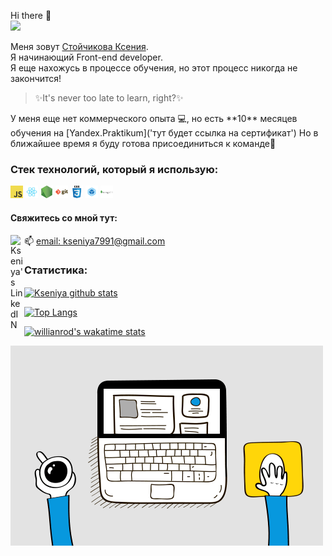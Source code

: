 Hi there 👋 
<br />
![](https://visitor-badge.glitch.me/badge?page_id=kseniya7991.75158165)
<br />

Меня зовут [Стойчикова Ксения](https://github.com/kseniya7991). 
<br />
Я начинающий Front-end developer.  
Я еще нахожусь в процессе обучения, но этот процесс никогда не закончится!  
<blockquote>✨It's never too late to learn, right?✨</blockquote>
У меня еще нет коммерческого опыта 💻, но есть **10** месяцев обучения на [Yandex.Praktikum]('тут будет ссылка на сертификат')
Но в ближайшее время я буду готова присоединиться к команде🙌

### Стек технологий, который я использую:  
<code><img height="20" src="https://raw.githubusercontent.com/github/explore/80688e429a7d4ef2fca1e82350fe8e3517d3494d/topics/javascript/javascript.png"></code>
<code><img height="20" src="https://raw.githubusercontent.com/github/explore/80688e429a7d4ef2fca1e82350fe8e3517d3494d/topics/react/react.png"></code>
<code><img height="20" src="https://raw.githubusercontent.com/github/explore/80688e429a7d4ef2fca1e82350fe8e3517d3494d/topics/nodejs/nodejs.png"></code>
<code><img height="20" src="https://raw.githubusercontent.com/github/explore/80688e429a7d4ef2fca1e82350fe8e3517d3494d/topics/git/git.png"></code>
<code><img height="20" src="https://raw.githubusercontent.com/github/explore/80688e429a7d4ef2fca1e82350fe8e3517d3494d/topics/css/css.png"></code>
<code><img height="20" src="https://raw.githubusercontent.com/github/explore/80688e429a7d4ef2fca1e82350fe8e3517d3494d/topics/webpack/webpack.png"></code>
<code><img height="20" src="https://raw.githubusercontent.com/github/explore/80688e429a7d4ef2fca1e82350fe8e3517d3494d/topics/mongodb/mongodb.png"></code>

#### Свяжитесь со мной тут:
<a href="https://www.linkedin.com/in/kseniya-stoychikova-907594201/">
  <img align="left" alt="Kseniya's LinkedIN" width="22px" src="https://raw.githubusercontent.com/peterthehan/peterthehan/master/assets/linkedin.svg" />
</a>

📫 [email: kseniya7991@gmail.com](mailto:kseniya7991@gmail.com)

### Статистика:  

<a href="https://github.com/anuraghazra/github-readme-stats">
  <img align="center" src="https://github-readme-stats.vercel.app/api?username=kseniya7991&show_icons=true&theme=cobalt" alt="Kseniya github stats" />
</a>


<!-- 
[![Anurag's GitHub stats](https://github-readme-stats.vercel.app/api?username=kseniya7991&show_icons=true&theme=cobalt)](https://github.com/anuraghazra/github-readme-stats)
 -->
[![Top Langs](https://github-readme-stats.vercel.app/api/top-langs/?username=kseniya7991&layout=compact)](https://github.com/anuraghazra/github-readme-stats)

[![willianrod's wakatime stats](https://github-readme-stats.vercel.app/api/wakatime?username=kseniya7991)](https://github.com/anuraghazra/github-readme-stats)


![](6M8G.gif)

